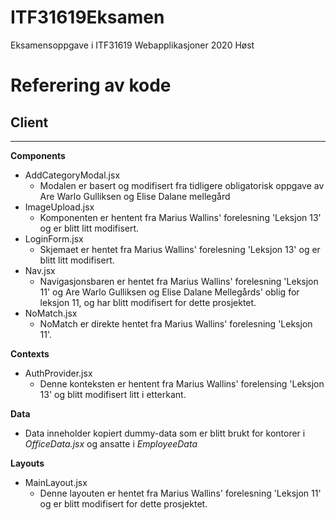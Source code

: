 # ITF31619Eksamen
Eksamensoppgave i ITF31619 Webapplikasjoner 2020 Høst

# Referering av kode

## Client
---
**Components**
* AddCategoryModal.jsx
    * Modalen er basert og modifisert fra tidligere obligatorisk oppgave av Are Warlo Gulliksen og Elise Dalane mellegård
* ImageUpload.jsx
    * Komponenten er hentent fra Marius Wallins' forelesning 'Leksjon 13' og er blitt litt modifisert.
* LoginForm.jsx
    * Skjemaet er hentet fra Marius Wallins' forelesning 'Leksjon 13' og er blitt litt modifisert.
* Nav.jsx
    * Navigasjonsbaren er hentet fra Marius Wallins' forelesning 'Leksjon 11' og Are Warlo Gulliksen og Elise Dalane Mellegårds' oblig for leksjon 11, og har blitt modifisert for dette prosjektet.
* NoMatch.jsx
    * NoMatch er direkte hentet fra Marius Wallins' forelesning 'Leksjon 11'.

**Contexts**
* AuthProvider.jsx
    * Denne konteksten er hentent fra Marius Wallins' forelensing 'Leksjon 13' og blitt modifisert litt i etterkant.

**Data**
* Data inneholder kopiert dummy-data som er blitt brukt for kontorer i _OfficeData.jsx_ og ansatte i _EmployeeData_

**Layouts**
* MainLayout.jsx
    * Denne layouten er hentet fra Marius Wallins' forelesning 'Leksjon 11' og er blitt modifisert for dette prosjektet.